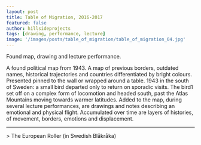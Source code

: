 ```yaml
---
layout: post
title: Table of Migration, 2016-2017
featured: false
author: hillsideprojects
tags: [drawing, performance, lecture]
image: '/images/posts/table_of_migration/table_of_migration_04.jpg'
---
```


Found map, drawing and lecture performance.

A found political map from 1943. A map of previous borders, outdated names, historical trajectories and countries differentiated by bright colours. Presented pinned to the wall or wrapped around a table. 1943 in the south of Sweden: a small bird departed only to return on sporadic visits. The bird1 set off on a complex form of locomotion and headed south, past the Atlas Mountains moving towards warmer latitudes. Added to the map, during several lecture performances, are drawings and notes describing an emotional and physical flight. Accumulated over time are layers of histories, of movement, borders, emotions and displacement.

<hr>
> The European Roller (in Swedish Blåkråka)

